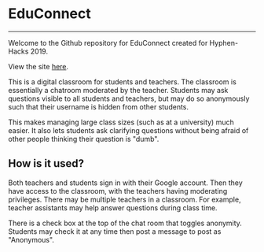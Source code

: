 # EduConnect
<hr></hr>
Welcome to the Github repository for EduConnect created for Hyphen-Hacks 2019.

View the site [here](http://educonnect.ddns.net/).

This is a digital classroom for students and teachers. The classroom is essentially a chatroom moderated by the teacher. Students may ask questions visible to all students and teachers, but may do so anonymously such that their username is hidden from other students. 

This makes managing large class sizes (such as at a university) much easier. It also lets students ask clarifying questions without being afraid of other people thinking their question is "dumb".

<h2> How is it used? </h2>

Both teachers and students sign in with their Google account. Then they have access to the classroom, with the teachers having moderating privileges. There may be multiple teachers in a classroom. For example, teacher assistants may help answer questions during class time.

There is a check box at the top of the chat room that toggles anonymity. Students may check it at any time then post a message to post as "Anonymous".
